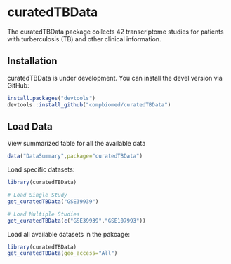# curatedTBData

The curatedTBData package collects 42 transcriptome studies for patients with turberculosis (TB) and other clinical information.

## Installation

curatedTBData is under development. You can install the devel version via
GitHub:

``` r
install.packages("devtools")
devtools::install_github("compbiomed/curatedTBData")
```


## Load Data

View summarized table for all the available data
``` r
data("DataSummary",package="curatedTBData")
```

Load specific datasets:

``` r
library(curatedTBData)

# Load Single Study
get_curatedTBData("GSE39939")

# Load Multiple Studies
get_curatedTBData(c("GSE39939","GSE107993"))
```

Load all available datasets in the pakcage:

``` r
library(curatedTBData)
get_curatedTBData(geo_access="All")
```

